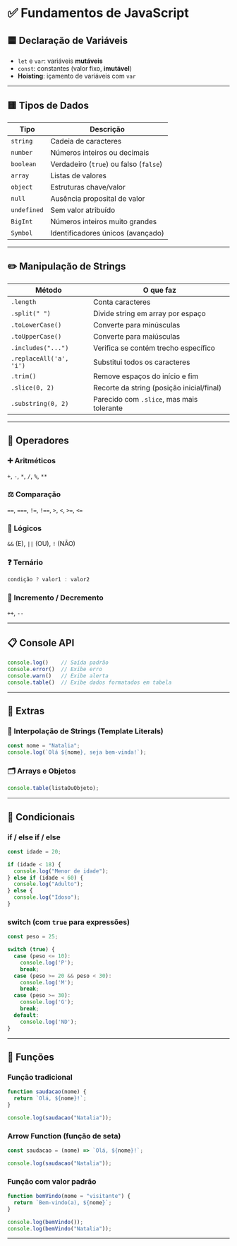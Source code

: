 
# ✅ Fundamentos de JavaScript

## 🟦 Declaração de Variáveis

- `let` e `var`: variáveis **mutáveis**
- `const`: constantes (valor fixo, **imutável**)
- **Hoisting**: içamento de variáveis com `var`

---

## 🟨 Tipos de Dados

| Tipo        | Descrição                              |
|-------------|----------------------------------------|
| `string`    | Cadeia de caracteres                   |
| `number`    | Números inteiros ou decimais           |
| `boolean`   | Verdadeiro (`true`) ou falso (`false`) |
| `array`     | Listas de valores                      |
| `object`    | Estruturas chave/valor                 |
| `null`      | Ausência proposital de valor           |
| `undefined` | Sem valor atribuído                    |
| `BigInt`    | Números inteiros muito grandes         |
| `Symbol`    | Identificadores únicos (avançado)      |

---

## ✏️ Manipulação de Strings

| Método                   | O que faz                                    |
|-------------------------|-----------------------------------------------|
| `.length`               | Conta caracteres                              |
| `.split(" ")`           | Divide string em array por espaço             |
| `.toLowerCase()`        | Converte para minúsculas                      |
| `.toUpperCase()`        | Converte para maiúsculas                      |
| `.includes("...")`      | Verifica se contém trecho específico          |
| `.replaceAll('a', 'i')` | Substitui todos os caracteres                 |
| `.trim()`               | Remove espaços do início e fim                |
| `.slice(0, 2)`          | Recorte da string (posição inicial/final)     |
| `.substring(0, 2)`      | Parecido com `.slice`, mas mais tolerante     |

---

## 🔢 Operadores

### ➕ Aritméticos
`+`, `-`, `*`, `/`, `%`, `**`

### ⚖️ Comparação
`==`, `===`, `!=`, `!==`, `>`, `<`, `>=`, `<=`

### 🔁 Lógicos
`&&` (E), `||` (OU), `!` (NÃO)

### ❓ Ternário
```javascript
condição ? valor1 : valor2
```

### 🔼 Incremento / Decremento
`++`, `--`

---

## 📋 Console API

```javascript
console.log()    // Saída padrão
console.error()  // Exibe erro
console.warn()   // Exibe alerta
console.table()  // Exibe dados formatados em tabela
```

---

## 📌 Extras

### 💬 Interpolação de Strings (Template Literals)

```javascript
const nome = "Natalia";
console.log(`Olá ${nome}, seja bem-vinda!`);
```

### 🗂️ Arrays e Objetos

```javascript
console.table(listaOuObjeto);
```

---

## 🔀 Condicionais

### if / else if / else
```javascript
const idade = 20;

if (idade < 18) {
  console.log("Menor de idade");
} else if (idade < 60) {
  console.log("Adulto");
} else {
  console.log("Idoso");
}
```

### switch (com `true` para expressões)
```javascript
const peso = 25;

switch (true) {
  case (peso <= 10):
    console.log('P');
    break;
  case (peso >= 20 && peso < 30):
    console.log('M');
    break;
  case (peso >= 30):
    console.log('G');
    break;
  default:
    console.log('ND');
}
```

---

## 🧠 Funções

### Função tradicional
```javascript
function saudacao(nome) {
  return `Olá, ${nome}!`;
}

console.log(saudacao("Natalia"));
```

### Arrow Function (função de seta)
```javascript
const saudacao = (nome) => `Olá, ${nome}!`;

console.log(saudacao("Natalia"));
```

### Função com valor padrão
```javascript
function bemVindo(nome = "visitante") {
  return `Bem-vindo(a), ${nome}`;
}

console.log(bemVindo());
console.log(bemVindo("Natalia"));
```

---
